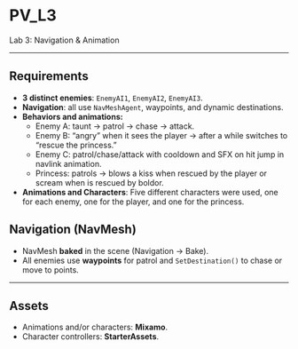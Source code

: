 # PV_L3
Lab 3: Navigation &amp; Animation

---

## Requirements

- **3 distinct enemies**: `EnemyAI1`, `EnemyAI2`, `EnemyAI3`.
- **Navigation**: all use `NavMeshAgent`, waypoints, and dynamic destinations.
- **Behaviors and animations:**
  - Enemy A: taunt → patrol → chase → attack.
  - Enemy B: “angry” when it sees the player → after a while switches to “rescue the princess.”
  - Enemy C: patrol/chase/attack with cooldown and SFX on hit jump in navlink animation.
  - Princess: patrols → blows a kiss when rescued by the player or scream when is rescued by boldor.
- **Animations and Characters**: Five different characters were used, one for each enemy, one for the player, and one for the princess.

## Navigation (NavMesh)
- NavMesh **baked** in the scene (Navigation → Bake).
- All enemies use **waypoints** for patrol and `SetDestination()` to chase or move to points.

---

## Assets
- Animations and/or characters: **Mixamo**.
- Character controllers: **StarterAssets**.
